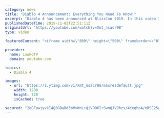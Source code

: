 ```yaml
---
category: news
title: "Diablo 4 Announcement: Everything You Need To Know!"
excerpt: "Diablo 4 has been announced at BlizzCon 2019. In this video I go over everything you need to know about this upcoming Blizzard Entertainment game."
publishedDateTime: 2019-11-02T22:51:11Z
originalUrl: "https://youtube.com/watch?v=Xmt_nsacr98"
type: video

featuredContent: "<iframe width=\"800\" height=\"500\" frameborder=\"0\" src=\"https://www.youtube.com/embed/Xmt_nsacr98\" allow=\"accelerometer; autoplay; encrypted-media; gyroscope; picture-in-picture\" allowfullscreen></iframe>"

provider:
  name: LowkoTV
  domain: youtube.com

topics:
  - Diablo 4

images:
  - url: "https://i.ytimg.com/vi/Xmt_nsacr98/maxresdefault.jpg"
    width: 1280
    height: 720
    isCached: true

secured: "2eGFuwjyvkI4Q0GDaBd3bMvWnL+QiVOO6I+SwmQJVJhzs/4Keqhp4/nRSE25ay9i3PgXgZFIWnbvhLH2kykC+jbWfn++pGpNydRArnClS8oy4RWSozyHFEub1C1NLRoPQ23WF5ym0eMwocB2wC6fodMSRM8ySAcwwY1WlSlGo8f1ucwFKp89p8Zmmh0hYo0FWpqBKC68pNCP6tb476ciPxI75gC0CE69ZURLOgJcvJzBnaEjDHimnwxFNfMpd2Lc2w3NaP1r+paTIDl4Ytf5rquBsOYH60Kz02QID3o4VJQt0IrdYUfyOMEOhjMjcxR4jarCd4rYBmeLKnG7ENAjlrc4VgcfI3J9FQnIlWpf2j0Zk1laCc42CeIsNM8egBDxdCJoBJ4hf1NWnu84ia6LxdbP3rKCha8Jeo2y88/xczciwWoDp++QsW2h5Ecjw5Ht;pCK4kYFKtcyVdGyOFDXhFQ=="
---
```


